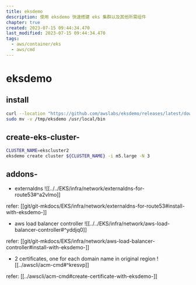 ```yaml
---
title: eksdemo
description: 使用 eksdemo 快速搭建 eks 集群以及其他所需组件
chapter: true
created: 2023-07-15 09:44:34.470
last_modified: 2023-07-15 09:44:34.470
tags:
  - aws/container/eks
  - aws/cmd
---
```


# eksdemo

## install

```sh
curl --location "https://github.com/awslabs/eksdemo/releases/latest/download/eksdemo_$(uname -s)_x86_64.tar.gz" |tar xz -C /tmp
sudo mv -v /tmp/eksdemo /usr/local/bin

```

## create-eks-cluster-

```sh
CLUSTER_NAME=ekscluster2
eksdemo create cluster ${CLUSTER_NAME} -i m5.large -N 3
```

## addons-

- externaldns
![[../../EKS/infra/network/externaldns-for-route53#^a2vlmo]]

refer: [[git/git-mkdocs/EKS/infra/network/externaldns-for-route53#install-with-eksdemo-]]

- aws load balancer controller
![[../../EKS/infra/network/aws-load-balancer-controller#^yddjq0]]

refer: [[git/git-mkdocs/EKS/infra/network/aws-load-balancer-controller#install-with-eksdemo-]]

- 2 certificates, one for each domain name in original region
![[../awscli/acm-cmd#^kresvp]]

refer: [[../awscli/acm-cmd#create-certificate-with-eksdemo-]]


